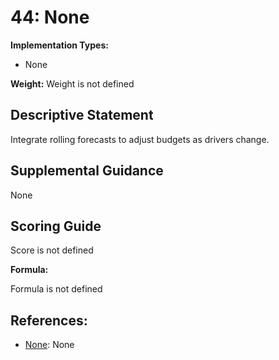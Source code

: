 # 44: None

**Implementation Types:**

- None

**Weight:** Weight is not defined

## Descriptive Statement

Integrate rolling forecasts to adjust budgets as drivers change.

## Supplemental Guidance

None

## Scoring Guide

Score is not defined

**Formula:**

Formula is not defined

## References:

- [None](None): None
